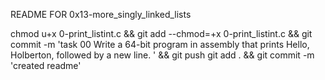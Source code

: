 README FOR 0x13-more_singly_linked_lists

chmod u+x 0-print_listint.c && git add --chmod=+x 0-print_listint.c && git commit -m 'task 00 Write a 64-bit program in assembly that prints Hello, Holberton, followed by a new line. ' && git push
git add . && git commit -m 'created readme'